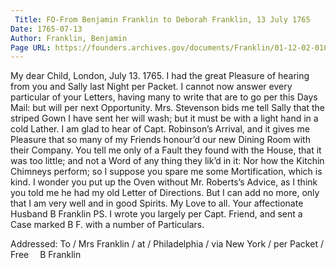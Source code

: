 ```yaml
---
 Title: FO-From Benjamin Franklin to Deborah Franklin, 13 July 1765
Date: 1765-07-13
Author: Franklin, Benjamin
Page URL: https://founders.archives.gov/documents/Franklin/01-12-02-0106
---
```


My dear Child,
London, July 13. 1765.
I had the great Pleasure of hearing from you and Sally last Night per Packet. I cannot now answer every particular of your Letters, having many to write that are to go per this Days Mail: but will per next Opportunity. Mrs. Stevenson bids me tell Sally that the striped Gown I have sent her will wash; but it must be with a light hand in a cold Lather.
I am glad to hear of Capt. Robinson’s Arrival, and it gives me Pleasure that so many of my Friends honour’d our new Dining Room with their Company. You tell me only of a Fault they found with the House, that it was too little; and not a Word of any thing they lik’d in it: Nor how the Kitchin Chimneys perform; so I suppose you spare me some Mortification, which is kind. I wonder you put up the Oven without Mr. Roberts’s Advice, as I think you told me he had my old Letter of Directions. But I can add no more, only that I am very well and in good Spirits. My Love to all. Your affectionate Husband
B Franklin
PS. I wrote you largely per Capt. Friend, and sent a Case marked B F. with a number of Particulars.
 
Addressed: To / Mrs Franklin / at / Philadelphia / via New York / per Packet / Free  B Franklin

